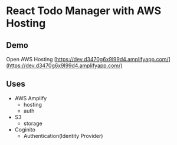 # React Todo Manager with AWS Hosting

## Demo
Open AWS Hosting [https://dev.d3470g6x9l99d4.amplifyapp.com/](https://dev.d3470g6x9l99d4.amplifyapp.com/)

## Uses
- AWS Amplify
    - hosting
    - auth
- S3
    - storage
- Coginito
    - Authentication(Identity Provider)